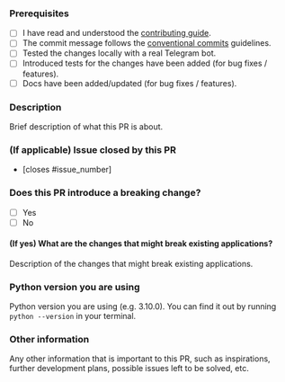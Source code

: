 ### Prerequisites

- [ ] I have read and understood the [contributing guide](https://github.com/TendTo/dasaturn/blob/main/.github/CONTRIBUTING.rst).
- [ ] The commit message follows the [conventional commits](https://www.conventionalcommits.org/en/v1.0.0/#summary) guidelines.
- [ ] Tested the changes locally with a real Telegram bot.
- [ ] Introduced tests for the changes have been added (for bug fixes / features).
- [ ] Docs have been added/updated (for bug fixes / features).

### Description

Brief description of what this PR is about.

### (If applicable) Issue closed by this PR

- [closes #issue_number]

### Does this PR introduce a breaking change?

- [ ] Yes
- [ ] No

#### (If yes) What are the changes that might break existing applications?

Description of the changes that might break existing applications.

### Python version you are using

Python version you are using (e.g. 3.10.0).
You can find it out by running `python --version` in your terminal.

### Other information

Any other information that is important to this PR, such as inspirations, further development plans, possible issues left to be solved, etc.

